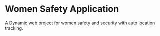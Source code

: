 ﻿# Women Safety Application 
A Dynamic web project for women safety and security with auto location tracking.